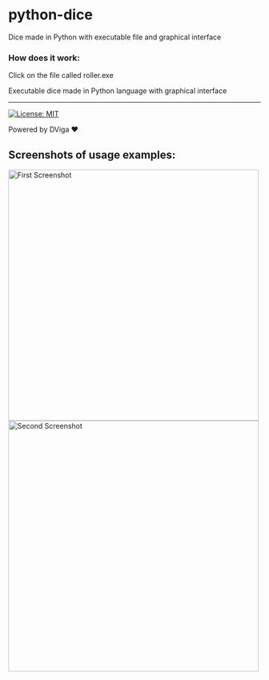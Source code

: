 # python-dice
 Dice made in Python with executable file and graphical interface
 
### How does it work:
Click on the file called roller.exe

Executable dice made in Python language with graphical interface

---
[![License: MIT](https://img.shields.io/badge/License-MIT-yellow.svg)](https://opensource.org/licenses/MIT)

Powered by DViga ❤️

## Screenshots of usage examples:

<img src="source/img/screen01.png" alt="First Screenshot" width="500em">

<img src="source/img/screen02.png" alt="Second Screenshot" width="500em">
